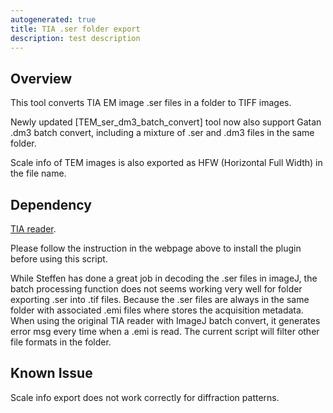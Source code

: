 ```yaml
---
autogenerated: true
title: TIA .ser folder export
description: test description
---
```


**Overview**
------------

This tool converts TIA EM image .ser files in a folder to TIFF images.

Newly updated \[TEM\_ser\_dm3\_batch\_convert\] tool now also support Gatan .dm3 batch convert, including a mixture of .ser and .dm3 files in the same folder.

Scale info of TEM images is also exported as HFW (Horizontal Full Width) in the file name.

**Dependency**
--------------

[TIA reader](/ij/plugins/tia-reader.html).

Please follow the instruction in the webpage above to install the plugin before using this script.

While Steffen has done a great job in decoding the .ser files in imageJ, the batch processing function does not seems working very well for folder exporting .ser into .tif files. Because the .ser files are always in the same folder with associated .emi files where stores the acquisition metadata. When using the original TIA reader with ImageJ batch convert, it generates error msg every time when a .emi is read. The current script will filter other file formats in the folder.

**Known Issue**
---------------

Scale info export does not work correctly for diffraction patterns.
